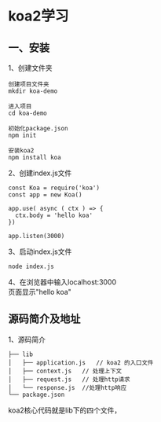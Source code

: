 # koa2学习
## 一、安装
1、创建文件夹  
```
创建项目文件夹
mkdir koa-demo

进入项目
cd koa-demo

初始化package.json
npm init

安装koa2 
npm install koa
```
2、创建index.js文件
```
const Koa = require('koa')
const app = new Koa()

app.use( async ( ctx ) => {
  ctx.body = 'hello koa'
})

app.listen(3000)
```
3、启动index.js文件
```
node index.js
```
4、在浏览器中输入localhost:3000   
页面显示"hello koa"
## 源码简介及地址
1、源码简介
```
├── lib
│   ├── application.js   // koa2 的入口文件
│   ├── context.js   // 处理上下文
│   ├── request.js   // 处理http请求
│   └── response.js  //处理http响应
└── package.json
```
koa2核心代码就是lib下的四个文件，

